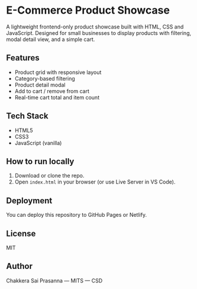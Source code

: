 # E-Commerce Product Showcase

A lightweight frontend-only product showcase built with HTML, CSS and JavaScript. Designed for small businesses to display products with filtering, modal detail view, and a simple cart.

## Features
- Product grid with responsive layout
- Category-based filtering
- Product detail modal
- Add to cart / remove from cart
- Real-time cart total and item count

## Tech Stack
- HTML5
- CSS3
- JavaScript (vanilla)

## How to run locally
1. Download or clone the repo.
2. Open `index.html` in your browser (or use Live Server in VS Code).

## Deployment
You can deploy this repository to GitHub Pages or Netlify.

## License
MIT

## Author
Chakkera Sai Prasanna — MITS — CSD
